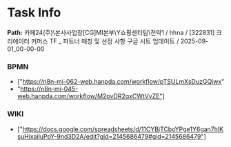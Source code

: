 # Task Info

**Path:** 카페24(주)\본사사업장\[CG]MI본부\Y쇼핑센터팀\전략1 / hhna / [322831] 크리에이터 커머스 TF _ 파트너 매칭 및 선정 사항 구글 시트 업데이트 / 2025-09-01_00-00-00

### BPMN
- ["https://n8n-mi-062-web.hanpda.com/workflow/pTSULmXsDuzGQjwx"
- "https://n8n-mi-045-web.hanpda.com/workflow/M2pvDR2qxCWtVvZE"]

### WIKI
- ["https://docs.google.com/spreadsheets/d/11CYBjTCboYPge1Y6gan7hIKsuHixailuPpY-9nd3D2A/edit?gid=2145686479#gid=2145686479"]

